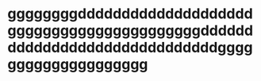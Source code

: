 # ggggggggddddddddddddddddddddggggggggggggggggggggggddddddddddddddddddddddddddddddgggggggggggggggggggg